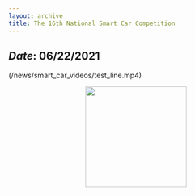 ```yaml
---
layout: archive
title: The 16th National Smart Car Competition
---
```


## *Date*: 06/22/2021

(/news/smart_car_videos/test_line.mp4)




<figure>
  <center>
    <img src="/news/smart_car_imgs/smart_car.png" width="200"/>
  </center>
</figure>


